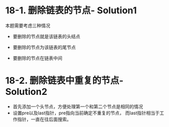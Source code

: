 # 18-1. 删除链表的节点- Solution1

本题需要考虑三种情况

- 要删除的节点就是该链表的头结点

- 要删除的节点为该链表的尾节点

- 要删除的节点在链表中间

# 18-2. 删除链表中重复的节点- Solution2

- 首先添加一个头节点，方便处理第一个和第二个节点是相同的情况
- 设置pre以及last指针，pre指向当前确定不重复的节点，
而last指针相当于工作指针，一直在往后面搜索。


